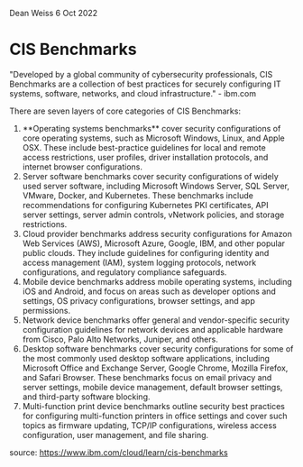 Dean Weiss
6 Oct 2022

# CIS Benchmarks

<p>"Developed by a global community of cybersecurity professionals, CIS Benchmarks are a collection of best practices for securely configuring IT systems, software, networks, and cloud infrastructure." - ibm.com </p>

There are seven layers of core categories of CIS Benchmarks:
<ol>
<li> **Operating systems benchmarks** cover security configurations of core operating systems, such as Microsoft Windows, Linux, and Apple OSX. These include best-practice guidelines for local and remote access restrictions, user profiles, driver installation protocols, and internet browser configurations. </li>
<li> Server software benchmarks cover security configurations of widely used server software, including Microsoft Windows Server, SQL Server, VMware, Docker, and Kubernetes. These benchmarks include recommendations for configuring Kubernetes PKI certificates, API server settings, server admin controls, vNetwork policies, and storage restrictions. </li>
<li> Cloud provider benchmarks address security configurations for Amazon Web Services (AWS), Microsoft Azure, Google, IBM, and other popular public clouds. They include guidelines for configuring identity and access management (IAM), system logging protocols, network configurations, and regulatory compliance safeguards.
<li> Mobile device benchmarks address mobile operating systems, including iOS and Android, and focus on areas such as developer options and settings, OS privacy configurations, browser settings, and app permissions. </li>
<li> Network device benchmarks offer general and vendor-specific security configuration guidelines for network devices and applicable hardware from Cisco, Palo Alto Networks, Juniper, and others. </li>
<li> Desktop software benchmarks cover security configurations for some of the most commonly used desktop software applications, including Microsoft Office and Exchange Server, Google Chrome, Mozilla Firefox, and Safari Browser. These benchmarks focus on email privacy and server settings, mobile device management, default browser settings, and third-party software blocking. </li>
<li> Multi-function print device benchmarks outline security best practices for configuring multi-function printers in office settings and cover such topics as firmware updating, TCP/IP configurations, wireless access configuration, user management, and file sharing. </li> 
</ol>





source: https://www.ibm.com/cloud/learn/cis-benchmarks
